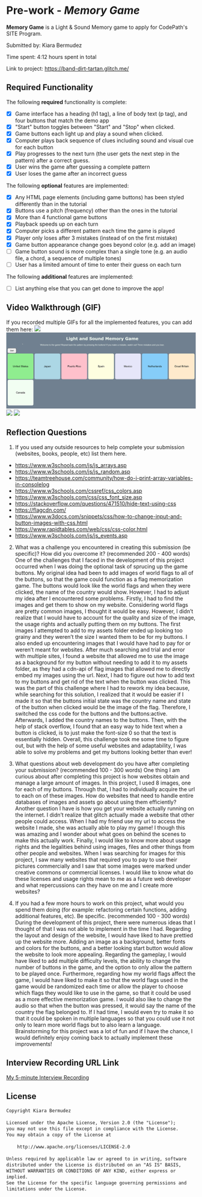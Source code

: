 # Pre-work - *Memory Game*

**Memory Game** is a Light & Sound Memory game to apply for CodePath's SITE Program. 

Submitted by: Kiara Bermudez

Time spent: 4:12 hours spent in total

Link to project: https://band-dirt-tartan.glitch.me/

## Required Functionality

The following **required** functionality is complete:

* [X] Game interface has a heading (h1 tag), a line of body text (p tag), and four buttons that match the demo app
* [X] "Start" button toggles between "Start" and "Stop" when clicked. 
* [X] Game buttons each light up and play a sound when clicked. 
* [X] Computer plays back sequence of clues including sound and visual cue for each button
* [X] Play progresses to the next turn (the user gets the next step in the pattern) after a correct guess. 
* [X] User wins the game after guessing a complete pattern
* [X] User loses the game after an incorrect guess

The following **optional** features are implemented:

* [X] Any HTML page elements (including game buttons) has been styled differently than in the tutorial
* [X] Buttons use a pitch (frequency) other than the ones in the tutorial
* [X] More than 4 functional game buttons
* [X] Playback speeds up on each turn
* [X] Computer picks a different pattern each time the game is played
* [X] Player only loses after 3 mistakes (instead of on the first mistake)
* [X] Game button appearance change goes beyond color (e.g. add an image)
* [ ] Game button sound is more complex than a single tone (e.g. an audio file, a chord, a sequence of multiple tones)
* [ ] User has a limited amount of time to enter their guess on each turn

The following **additional** features are implemented:

- [ ] List anything else that you can get done to improve the app!

## Video Walkthrough (GIF)

If you recorded multiple GIFs for all the implemented features, you can add them here:
![](https://github.com/kiara-bermudez/codepath-SITE-prework/blob/main/winning-game.gif)
![](https://github.com/kiara-bermudez/codepath-SITE-prework/blob/main/losing-game.gif)
![](gif3-link-here)
![](gif4-link-here)

## Reflection Questions
1. If you used any outside resources to help complete your submission (websites, books, people, etc) list them here. 
-	https://www.w3schools.com/js/js_arrays.asp
-	https://www.w3schools.com/js/js_random.asp
-	https://teamtreehouse.com/community/how-do-i-print-array-variables-in-consolelog
-	https://www.w3schools.com/cssref/css_colors.asp
-	https://www.w3schools.com/css/css_font_size.asp
-	https://stackoverflow.com/questions/471510/hide-text-using-css
-	https://flagcdn.com/
-	https://www.w3docs.com/snippets/css/how-to-change-input-and-button-images-with-css.html
-	https://www.rapidtables.com/web/css/css-color.html
-	https://www.w3schools.com/js/js_events.asp


2. What was a challenge you encountered in creating this submission (be specific)? How did you overcome it? (recommended 200 - 400 words) 
One of the challenges that I faced in the development of this project occurred when I was doing the optional task of sprucing up the game buttons. My original idea had been to add images of world flags to all of the buttons, so that the game could function as a flag memorization game. The buttons would look like the world flags and when they were clicked, the name of the country would show. However, I had to adjust my idea after I encountered some problems. 
Firstly, I had to find the images and get them to show on my website. Considering world flags are pretty common images, I thought it would be easy. However, I didn’t realize that I would have to account for the quality and size of the image, the usage rights and actually putting them on my buttons. The first images I attempted to add to my assets folder ended up looking too grainy and they weren’t the size I wanted them to be for my buttons. I also ended up encountering images that I would have had to pay for or weren’t meant for websites. After much searching and trial and error with multiple sites, I found a website that allowed me to use the image as a background for my button without needing to add it to my assets folder, as they had a cdn-api of flag images that allowed me to directly embed my images using the url. 
Next, I had to figure out how to add text to my buttons and get rid of the text when the button was clicked. This was the part of this challenge where I had to rework my idea because, while searching for this solution, I realized that it would be easier if I made it so that the buttons initial state was the country name and state of the button when clicked would be the image of the flag. Therefore, I switched the css code for the buttons and the buttons:active. Afterwards, I added the country names to the buttons. Then, with the help of stack overflow, I found that an easy way to hide text when a button is clicked, is to just make the font-size 0 so that the text is essentially hidden.
Overall, this challenge took me some time to figure out, but with the help of some useful websites and adaptability, I was able to solve my problems and get my buttons looking better than ever!


3. What questions about web development do you have after completing your submission? (recommended 100 - 300 words) 
One thing I am curious about after completing this project is how websites obtain and manage a large amount of images. In this project, I used 8 images, one for each of my buttons. Through that, I had to individually acquire the url to each on of these images. How do websites that need to handle entire databases of images and assets go about using them efficiently?
Another question I have is how you get your website actually running on the internet. I didn’t realize that glitch actually made a website that other people could access. When I had my friend use my url to access the website I made, she was actually able to play my game! I though this was amazing and I wonder about what goes on behind the scenes to make this actually work.
Finally, I would like to know more about usage rights and the legalities behind using images, files and other things from other people and websites. When I was searching for images for this project, I saw many websites that required you to pay to use their pictures commercially and I saw that some images were marked under creative commons or commercial licenses. I would like to know what do these licenses and usage rights mean to me as a future web developer and what repercussions can they have on me and I create more websites?


4. If you had a few more hours to work on this project, what would you spend them doing (for example: refactoring certain functions, adding additional features, etc). Be specific. (recommended 100 - 300 words) 
During the development of this project, there were numerous ideas that I thought of that I was not able to implement in the time I had. Regarding the layout and design of the website, I would have liked to have prettied up the website more. Adding an image as a background, better fonts and colors for the buttons, and a better looking start button would allow the website to look more appealing. Regarding the gameplay, I would have liked to add multiple difficulty levels, the ability to change the number of buttons in the game, and the option to only allow the pattern to be played once. Furthermore, regarding how my world flags affect the game, I would have liked to make it so that the world flags used in the game would be randomized each time or allow the player to choose which flags they would like to use in the game, so that it could be used as a more effective memorization game. I would also like to change the audio so that when the button was pressed, it would say the name of the country the flag belonged to. If I had time, I would even try to make it so that it could be spoken in multiple languages so that you could use it not only to learn more world flags but to also learn a language. Brainstorming for this project was a lot of fun and if I have the chance, I would definitely enjoy coming back to actually implement these improvements!



## Interview Recording URL Link

[My 5-minute Interview Recording](https://loom.com/share/a5df9dda9e7745cba98427b1ea390d62)


## License

    Copyright Kiara Bermudez

    Licensed under the Apache License, Version 2.0 (the "License");
    you may not use this file except in compliance with the License.
    You may obtain a copy of the License at

        http://www.apache.org/licenses/LICENSE-2.0

    Unless required by applicable law or agreed to in writing, software
    distributed under the License is distributed on an "AS IS" BASIS,
    WITHOUT WARRANTIES OR CONDITIONS OF ANY KIND, either express or implied.
    See the License for the specific language governing permissions and
    limitations under the License.
